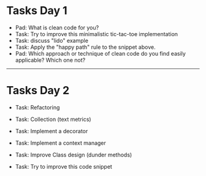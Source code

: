 # Tasks Day 1

* Pad: What is clean code for you?
* Task: Try to improve this minimalistic tic-tac-toe implementation
* Task: discuss "lido" example
* Task: Apply the "happy path" rule to the snippet above.
* Pad: Which approach or technique of clean code do you find easily applicable? Which one not?

----

# Tasks Day 2

* Task: Refactoring
* Task: Collection (text metrics)

* Task: Implement a decorator
* Task: Implement a context manager
* Task: Improve Class design (dunder methods)
* Task: Try to improve this code snippet